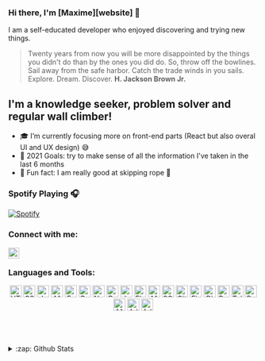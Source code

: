 ### Hi there, I'm [Maxime][website] 👋

I am a self-educated developer who enjoyed discovering and trying new things.

> Twenty years from now you will be more disappointed by the things you didn't do than by the ones you did do. So, throw off the bowlines. Sail away from the safe harbor. Catch the trade winds in you sails. Explore. Dream. Discover. **H. Jackson Brown Jr.**

## I'm a knowledge seeker, problem solver and regular wall climber!

- :mortar_board: I’m currently focusing more on front-end parts (React but also overal UI and UX design) :sweat_smile:
- :dart: 2021 Goals: try to make sense of all the information I've taken in the last 6 months
- :eyes: Fun fact: I am really good at skipping rope :speak_no_evil:

### Spotify Playing 🎧

[![Spotify](https://spotify-streamer.vercel.app/api/spotify)](https://open.spotify.com/user/mvdhaeze)

### Connect with me:

<!-- [<img align="left" alt="MaximeVDH.com" width="22px" src="https://raw.githubusercontent.com/iconic/open-iconic/master/svg/globe.svg" />][website] -->

[<img align="left" alt="MaximeVDH | LinkedIn" width="22px" src="https://cdn.jsdelivr.net/npm/simple-icons@v3/icons/linkedin.svg" />][linkedin]

<br />

### Languages and Tools:

<!-- Web Dev Stack -->
<p align="center">
<img height="24" alt="HTML" src="https://img.shields.io/badge/html5%20-%23E34F26.svg?&style=for-the-badge&logo=html5&logoColor=white"/>
<img height="24" alt="CSS" src="https://img.shields.io/badge/css3%20-%231572B6.svg?&style=for-the-badge&logo=css3&logoColor=white"/>
<img height="24" alt="Javascript" src="https://img.shields.io/badge/javascript%20-%23323330.svg?&style=for-the-badge&logo=javascript&logoColor=%23F7DF1E"/>
<img height="24" alt="MongoDB" src ="https://img.shields.io/badge/MongoDB-%234ea94b.svg?&style=for-the-badge&logo=mongodb&logoColor=white"/>
<img height="24" alt="Express" src="https://img.shields.io/badge/express.js%20-%23404d59.svg?&style=for-the-badge"/>
<img height="24" alt="React" src="https://img.shields.io/badge/react%20-%2320232a.svg?&style=for-the-badge&logo=react&logoColor=%2361DAFB"/>
<img height="24" alt="Node.js" src="https://img.shields.io/badge/node.js%20-%2343853D.svg?&style=for-the-badge&logo=node.js&logoColor=white"/>

<!-- Data Stack -->
<img height="24" alt="Python" src="https://img.shields.io/badge/python%20-%2314354C.svg?&style=for-the-badge&logo=python&logoColor=white"/>
<img height="24" alt="Jupyter" src="https://img.shields.io/badge/Jupyter%20-%23F37626.svg?&style=for-the-badge&logo=Jupyter&logoColor=white" />
<img height="24" alt="Flask" src="https://img.shields.io/badge/flask%20-%23000.svg?&style=for-the-badge&logo=flask&logoColor=white"/>
<img height="24" alt="MySQL" src="https://img.shields.io/badge/mysql-%2300f.svg?&style=for-the-badge&logo=mysql&logoColor=white"/>
<img height="24" alt="SQLite" src ="https://img.shields.io/badge/sqlite-%2307405e.svg?&style=for-the-badge&logo=sqlite&logoColor=white"/>

<!-- Hosting -->
<img height="24" alt="Github" src="https://img.shields.io/badge/github%20-%23121011.svg?&style=for-the-badge&logo=github&logoColor=white"/>
<img height="24" alt="Firebase" src="https://img.shields.io/badge/firebase%20-%23039BE5.svg?&style=for-the-badge&logo=firebase"/>
<img height="24" alt="Digital Ocean" src="https://img.shields.io/badge/DigitalOcean-%230167ff.svg?&style=for-the-badge&logo=digitalOcean&logoColor=white"/>
<img height="24" alt="Docker" src="https://img.shields.io/badge/docker%20-%230db7ed.svg?&style=for-the-badge&logo=docker&logoColor=white"/>

<!-- Design Stack -->
<img height="24" alt="Tailwind CSS" src="https://img.shields.io/badge/tailwindcss%20-%2338B2AC.svg?&style=for-the-badge&logo=tailwind-css&logoColor=white"/>
<img height="24" alt="Boostrap" src="https://img.shields.io/badge/bootstrap%20-%23563D7C.svg?&style=for-the-badge&logo=bootstrap&logoColor=white"/>
<img height="24" alt="Material UI" src="https://img.shields.io/badge/material%20ui%20-%230081CB.svg?&style=for-the-badge&logo=material-ui&logoColor=white"/>

<!-- Other -->
<img height="24" alt="Adobe Illustrator" src="https://img.shields.io/badge/Illustrator%20-%23FF9A00.svg?&style=for-the-badge&logo=adobe-illustrator&logoColor=white" />
<img height="24" alt="Adobe XD" src="https://img.shields.io/badge/Adobe%20XD%20-%23FF26BE.svg?&style=for-the-badge&logo=adobe-xd&logoColor=white"/>
</p>
<br />
<br />

<br />
<details>
  <summary>:zap: Github Stats</summary>

  <img align="left" alt="MaximeVDH's Github Stats" src="https://github-readme-stats-iota-silk.vercel.app/api?username=MVDHaeze&show_icons=true&hide_border=true" />

</details>

<!-- [website]: https://maximevdh.com
[formulaOne]: https://formulanalytics.com -->

[linkedin]: https://www.linkedin.com/in/mvdhaeze/
[behance]: https://www.behance.net/MVDHaeze
